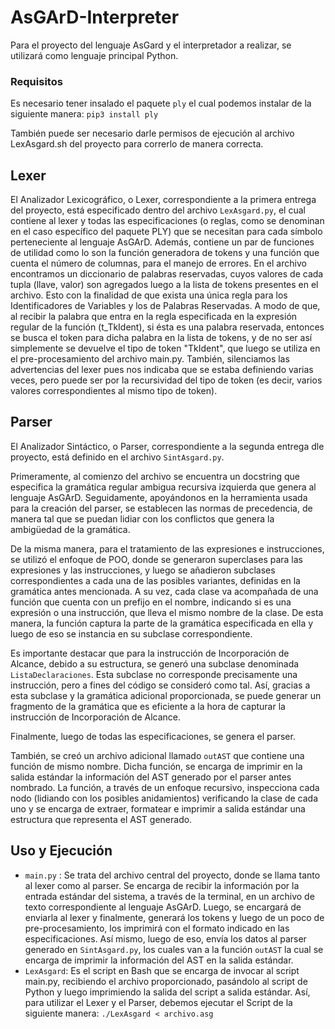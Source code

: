# AsGArD-Interpreter
Para el proyecto del lenguaje AsGard y el interpretador a realizar, se utilizará como lenguaje principal Python.

### Requisitos
Es necesario tener insalado el paquete `ply` el cual podemos instalar de la siguiente manera: `pip3 install ply`

También puede ser necesario darle permisos de ejecución al archivo LexAsgard.sh del proyecto para correrlo de manera correcta.

## Lexer
El Analizador Lexicográfico, o Lexer, correspondiente a la primera entrega del proyecto, está especificado dentro del archivo `LexAsgard.py`, el cual contiene al lexer y todas las especificaciones (o reglas, como se denominan en el caso específico del paquete PLY) que se necesitan para cada símbolo perteneciente al lenguaje AsGArD. Además, contiene un par de funciones de utilidad como lo son la función generadora de tokens y una función que cuenta el número de columnas, para el manejo de errores. 
En el archivo encontramos un diccionario de palabras reservadas, cuyos valores de cada tupla (llave, valor) son agregados luego a la lista de tokens presentes en el archivo. Esto con la finalidad de que exista una única regla para los Identificadores de Variables y los de Palabras Reservadas. A modo de que, al recibir la palabra que entra en la regla especificada en la expresión regular de la función (t_TkIdent), si ésta es una palabra reservada, entonces se busca el token para dicha palabra en la lista de tokens, y de no ser así simplemente se devuelve el tipo de token "TkIdent", que luego se utiliza en el pre-procesamiento del archivo main.py. También, silenciamos las advertencias del lexer pues nos indicaba que se estaba definiendo varias veces, pero puede ser por la recursividad del tipo de token (es decir, varios valores correspondientes al mismo tipo de token).


## Parser
El Analizador Sintáctico, o Parser, correspondiente a la segunda entrega dle proyecto, está definido en el archivo `SintAsgard.py`.

Primeramente, al comienzo del archivo se encuentra un docstring que especifica la gramática regular ambigua recursiva izquierda que genera al lenguaje AsGArD. Seguidamente, apoyándonos en la herramienta usada para la creación del parser, se establecen las normas de precedencia, de manera tal que se puedan lidiar con los conflictos que genera la ambigüedad de la gramática.

De la misma manera, para el tratamiento de las expresiones e instrucciones, se utilizó el enfoque de POO, donde se generaron superclases para las expresiones y las instrucciones, y luego se añadieron subclases correspondientes a cada una de las posibles variantes, definidas en la gramática antes mencionada. A su vez, cada clase va acompañada de una función que cuenta con un prefijo en el nombre, indicando si es una expresión o una instrucción, que lleva el mismo nombre de la clase. De esta manera, la función captura la parte de la gramática especificada en ella y luego de eso se instancia en su subclase correspondiente.

Es importante destacar que para la instrucción de Incorporación de Alcance, debido a su estructura, se generó una subclase denominada `ListaDeclaraciones`. Esta subclase no corresponde precisamente una instrucción, pero a fines del código se consideró como tal. Así, gracias a esta subclase y la gramática adicional proporcionada, se puede generar un fragmento de la gramática que es eficiente a la hora de capturar la instrucción de Incorporación de Alcance.

Finalmente, luego de todas las especificaciones, se genera el parser.

También, se creó un archivo adicional llamado `outAST` que contiene una función de mismo nombre. Dicha función, se encarga de imprimir en la salida estándar la información del AST generado por el parser antes nombrado. La función, a través de un enfoque recursivo, inspecciona cada nodo (lidiando con los posibles anidamientos) verificando la clase de cada uno y se encarga de extraer, formatear e imprimir a salida estándar una estructura que representa el AST generado.

## Uso y Ejecución
- `main.py` : Se trata del archivo central del proyecto, donde se llama tanto al lexer como al parser. Se encarga de recibir la información por la entrada estándar del sistema, a través de la terminal, en un archivo de texto correspondiente al lenguaje AsGArD. Luego, se encargará de enviarla al lexer y finalmente, generará los tokens y luego de un poco de pre-procesamiento, los imprimirá con el formato indicado en las especificaciones. Así mismo, luego de eso, envía los datos al parser generado en `SintAsgard.py`, los cuales van a la función `outAST` la cual se encarga de imprimir la información del AST en la salida estándar.
- `LexAsgard`: Es el script en Bash que se encarga de invocar al script main.py, recibiendo el archivo proporcionado, pasándolo al script de Python y luego imprimiendo la salida del script a salida estándar.
Así, para utilizar el Lexer y el Parser, debemos ejecutar el Script de la siguiente manera:
`./LexAsgard < archivo.asg`
